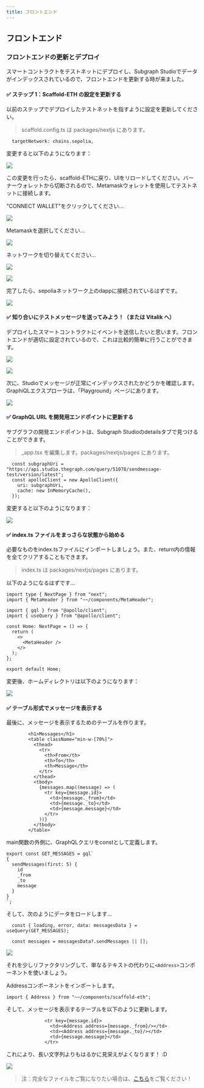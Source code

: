 ```yaml
---
title: フロントエンド
---
```

## フロントエンド

### フロントエンドの更新とデプロイ

スマートコントラクトをテストネットにデプロイし、Subgraph Studioでデータがインデックスされているので、フロントエンドを更新する時が来ました。

#### ✅ ステップ 1：Scaffold-ETH の設定を更新する

以前のステップでデプロイしたテストネットを指すように設定を更新してください。

> scaffold.config.ts は packages/nextjs にあります。

```
  targetNetwork: chains.sepolia,
```

変更すると以下のようになります：

![](/images/TheGraph-ScaffoldEth2/section-2/2_6_1.png)

この変更を行ったら、scaffold-ETHに戻り、UIをリロードしてください。バーナーウォレットから切断されるので、Metamaskウォレットを使用してテストネットに接続します。

"CONNECT WALLET"をクリックしてください...

![](/images/TheGraph-ScaffoldEth2/section-2/2_6_2.png)

Metamaskを選択してください...

![](/images/TheGraph-ScaffoldEth2/section-2/2_6_3.png)

ネットワークを切り替えてください...

![](/images/TheGraph-ScaffoldEth2/section-2/2_6_4.png)

![](/images/TheGraph-ScaffoldEth2/section-2/2_6_5.png)

完了したら、sepoliaネットワーク上のdappに接続されているはずです。

![](/images/TheGraph-ScaffoldEth2/section-2/2_6_6.png)

#### ✅ 知り合いにテストメッセージを送ってみよう！（または Vitalik へ）

デプロイしたスマートコントラクトにイベントを送信したいと思います。フロントエンドが適切に設定されているので、これは比較的簡単に行うことができます。

![](/images/TheGraph-ScaffoldEth2/section-2/2_6_7.png)

![](/images/TheGraph-ScaffoldEth2/section-2/2_6_8.png)

次に、Studioでメッセージが正常にインデックスされたかどうかを確認します。GraphiQLエクスプローラは、「Playground」ページにあります。

![](/images/TheGraph-ScaffoldEth2/section-2/2_6_9.png)

#### ✅ GraphQL URL を開発用エンドポイントに更新する

サブグラフの開発エンドポイントは、Subgraph Studioのdetailsタブで見つけることができます。

> \_app.tsx を編集します。packages/nextjs/pages にあります。

```
  const subgraphUri = "https://api.studio.thegraph.com/query/51078/sendmessage-test/version/latest";
  const apolloClient = new ApolloClient({
    uri: subgraphUri,
    cache: new InMemoryCache(),
  });
```

変更すると以下のようになります：

![](/images/TheGraph-ScaffoldEth2/section-2/2_6_10.png)

#### ✅ index.ts ファイルをまっさらな状態から始める

必要なものをindex.tsファイルにインポートしましょう。また、return内の情報を全てクリアすることもできます。

> index.ts は packages/nextjs/pages にあります。

以下のようになるはずです...

```
import type { NextPage } from "next";
import { MetaHeader } from "~~/components/MetaHeader";

import { gql } from "@apollo/client";
import { useQuery } from "@apollo/client";

const Home: NextPage = () => {
  return (
    <>
      <MetaHeader />
    </>
  );
};

export default Home;
```

変更後、ホームディレクトリは以下のようになります：

![](/images/TheGraph-ScaffoldEth2/section-2/2_6_11.png)

#### ✅ テーブル形式でメッセージを表示する

最後に、メッセージを表示するためのテーブルを作ります。

```
        <h1>Messages</h1>
        <table className="min-w-[70%]">
          <thead>
            <tr>
              <th>From</th>
              <th>To</th>
              <th>Message</th>
            </tr>
          </thead>
          <tbody>
            {messages.map((message) => (
              <tr key={message.id}>
                <td>{message._from}</td>
                <td>{message._to}</td>
                <td>{message.message}</td>
              </tr>
            ))}
          </tbody>
        </table>
```

main関数の外側に、GraphQLクエリをconstとして定義します。

```
export const GET_MESSAGES = gql`
{
  sendMessages(first: 5) {
    id
    _from
    _to
    message
  }
}
`;
```

そして、次のようにデータをロードします...

```
  const { loading, error, data: messagesData } = useQuery(GET_MESSAGES);

  const messages = messagesData?.sendMessages || [];
```

![](/images/TheGraph-ScaffoldEth2/section-2/2_6_13.png)

それを少しリファクタリングして、単なるテキストの代わりに`<Address>`コンポーネントを使いましょう。

Addressコンポーネントをインポートします。

```
import { Address } from "~~/components/scaffold-eth";
```

そして、メッセージを表示するテーブルを以下のように更新します。

```
              <tr key={message.id}>
                <td><Address address={message._from}/></td>
                <td><Address address={message._to}/></td>
                <td>{message.message}</td>
              </tr>
```

これにより、長い文字列よりもはるかに見栄えがよくなります！ :D

![](/images/TheGraph-ScaffoldEth2/section-0/0_1_5.png)

> 注：完全なファイルをご覧になりたい場合は、[こちら](https://gist.github.com/kmjones1979/26ef9633b61b17f237e88eb41bb688de)をご覧ください！


